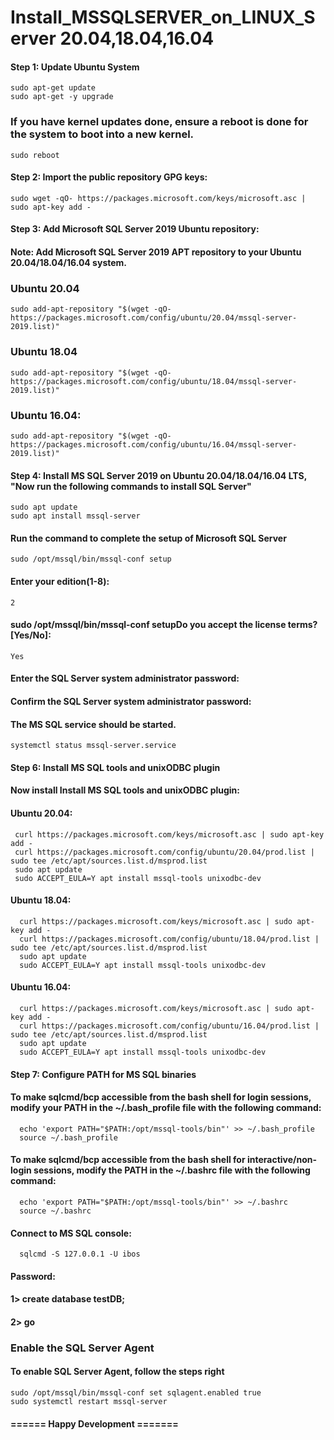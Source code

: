 # Install_MSSQLSERVER_on_LINUX_Server 20.04,18.04,16.04

#### Step 1: Update Ubuntu System
    sudo apt-get update
    sudo apt-get -y upgrade
    
### If you have kernel updates done, ensure a reboot is done for the system to boot into a new kernel.
    sudo reboot
    
#### Step 2: Import the public repository GPG keys:
    sudo wget -qO- https://packages.microsoft.com/keys/microsoft.asc | sudo apt-key add -
#### Step 3: Add Microsoft SQL Server 2019 Ubuntu repository:
#### Note: Add Microsoft SQL Server 2019 APT repository to your Ubuntu 20.04/18.04/16.04 system.

### Ubuntu 20.04

    sudo add-apt-repository "$(wget -qO- https://packages.microsoft.com/config/ubuntu/20.04/mssql-server-2019.list)"
### Ubuntu 18.04

    sudo add-apt-repository "$(wget -qO- https://packages.microsoft.com/config/ubuntu/18.04/mssql-server-2019.list)"
### Ubuntu 16.04:
    sudo add-apt-repository "$(wget -qO- https://packages.microsoft.com/config/ubuntu/16.04/mssql-server-2019.list)"
#### Step 4: Install MS SQL Server 2019 on Ubuntu 20.04/18.04/16.04 LTS, "Now run the following commands to install SQL Server"

    sudo apt update
    sudo apt install mssql-server
    
#### Run the command to complete the setup of Microsoft SQL Server
    sudo /opt/mssql/bin/mssql-conf setup
    
#### Enter your edition(1-8): 
    2
#### sudo /opt/mssql/bin/mssql-conf setupDo you accept the license terms? [Yes/No]:
    Yes
#### Enter the SQL Server system administrator password:
#### Confirm the SQL Server system administrator password:

#### The MS SQL service should be started.
    systemctl status mssql-server.service 
#### Step 6: Install MS SQL tools and unixODBC plugin
#### Now install Install MS SQL tools and unixODBC plugin:
#### Ubuntu 20.04:
     curl https://packages.microsoft.com/keys/microsoft.asc | sudo apt-key add -
     curl https://packages.microsoft.com/config/ubuntu/20.04/prod.list | sudo tee /etc/apt/sources.list.d/msprod.list
     sudo apt update 
     sudo ACCEPT_EULA=Y apt install mssql-tools unixodbc-dev
#### Ubuntu 18.04:
      curl https://packages.microsoft.com/keys/microsoft.asc | sudo apt-key add -
      curl https://packages.microsoft.com/config/ubuntu/18.04/prod.list | sudo tee /etc/apt/sources.list.d/msprod.list
      sudo apt update
      sudo ACCEPT_EULA=Y apt install mssql-tools unixodbc-dev
#### Ubuntu 16.04:
      curl https://packages.microsoft.com/keys/microsoft.asc | sudo apt-key add -
      curl https://packages.microsoft.com/config/ubuntu/16.04/prod.list | sudo tee /etc/apt/sources.list.d/msprod.list
      sudo apt update
      sudo ACCEPT_EULA=Y apt install mssql-tools unixodbc-dev
#### Step 7: Configure PATH for MS SQL binaries

#### To make sqlcmd/bcp accessible from the bash shell for login sessions, modify your PATH in the ~/.bash_profile file with the following command:
      echo 'export PATH="$PATH:/opt/mssql-tools/bin"' >> ~/.bash_profile
      source ~/.bash_profile
#### To make sqlcmd/bcp accessible from the bash shell for interactive/non-login sessions, modify the PATH in the ~/.bashrc file with the following command:
      echo 'export PATH="$PATH:/opt/mssql-tools/bin"' >> ~/.bashrc
      source ~/.bashrc
#### Connect to MS SQL console:
      sqlcmd -S 127.0.0.1 -U ibos
#### Password: 

#### 1> create database testDB;
#### 2> go

### Enable the SQL Server Agent
#### To enable SQL Server Agent, follow the steps right
    sudo /opt/mssql/bin/mssql-conf set sqlagent.enabled true
    sudo systemctl restart mssql-server

      
      
#### ====== Happy Development =======
      
      


